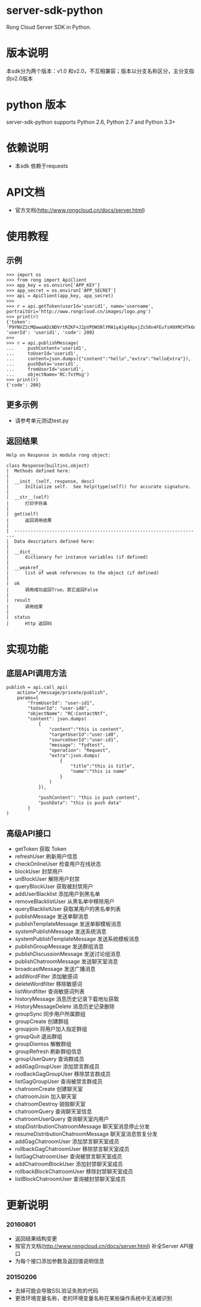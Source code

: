 server-sdk-python
=================

Rong Cloud Server SDK in Python.

# 版本说明
本sdk分为两个版本：v1.0 和v2.0，不互相兼容；版本以分支名称区分，主分支指向v2.0版本

# python 版本
server-sdk-python supports Python 2.6, Python 2.7 and Python 3.3+

# 依赖说明
- 本sdk 依赖于requests

# API文档
- 官方文档(http://www.rongcloud.cn/docs/server.html)

# 使用教程

## 示例
```
>>> import os
>>> from rong import ApiClient
>>> app_key = os.environ['APP_KEY']
>>> app_secret = os.environ['APP_SECRET']
>>> api = ApiClient(app_key, app_secret)
>>>
>>> r = api.getToken(userId='userid1', name='username', portraitUri='http://www.rongcloud.cn/images/logo.png')
>>> print(r)
{'token': 'P9YNVZ2cMQwwaADiNDVrtRZKF+J2pVPOWSNlYMA1yA1g49pxjZs58n4FEufsH9XMCHTk6nHR6unQTuRgD8ZS/nlbkcv6ll4x', 'userId': 'userid1', 'code': 200}
>>> 
>>> r = api.publishMessage(
...     pushContent='userid1',
...     toUserId='userid1',
...     content=json.dumps({"content":"hello","extra":"helloExtra"}),
...     pushData='userid1',
...     fromUserId='userid1',
...     objectName='RC:TxtMsg')
>>> print(r)
{'code': 200}
```

## 更多示例
* 请参考单元测试test.py

## 返回结果
```
Help on Response in module rong object:

class Response(builtins.object)
|  Methods defined here:
|  
|  __init__(self, response, desc)
|      Initialize self.  See help(type(self)) for accurate signature.
|  
|  __str__(self)
|      打印字符串
|  
|  get(self)
|      返回调用结果
|  
|  ----------------------------------------------------------------------
|  Data descriptors defined here:
|  
|  __dict__
|      dictionary for instance variables (if defined)
|  
|  __weakref__
|      list of weak references to the object (if defined)
|  
|  ok
|      调用成功返回True，其它返回False
|  
|  result
|      调用结果
|  
|  status
|      Http 返回码
```

# 实现功能

## 底层API调用方法
```
publish = api.call_api(
    action="/message/private/publish",
    params={
        "fromUserId": "user-id1",
        "toUserId": "user-id8",
        "objectName": "RC:ContactNtf",
        "content": json.dumps(
            {
                "content":"this is content",
                "targetUserId":"user-id8",
                "sourceUserId":"user-id1",
                "message": "fydtest",
                "operation": "Request",
                "extra":json.dumps(
                    {
                        "title":"this is title",
                        "name":"this is name"
                    }
                )
            }),

            "pushContent": "this is push content",
            "pushData": "this is push data"
        }
)
```

## 高级API接口
- getToken        获取 Token 
- refreshUser        刷新用户信息
- checkOnlineUser        检查用户在线状态 
- blockUser        封禁用户
- unBlockUser        解除用户封禁
- queryBlockUser        获取被封禁用户
- addUserBlacklist        添加用户到黑名单
- removeBlacklistUser        从黑名单中移除用户
- queryBlacklistUser        获取某用户的黑名单列表
- publishMessage    发送单聊消息
- publishTemplateMessage    发送单聊模板消息
- systemPublishMessage  发送系统消息
- systemPublishTemplateMessage  发送系统模板消息
- publishGroupMessage   发送群组消息
- publishDiscussionMessage  发送讨论组消息
- publishChatroomMessage    发送聊天室消息
- broadcastMessage  发送广播消息
- addWordFilter        添加敏感词
- deleteWordfilter        移除敏感词
- listWordfilter        查询敏感词列表
- historyMessage        消息历史记录下载地址获取
- HistoryMessageDelete        消息历史记录删除
- groupSync        同步用户所属群组
- groupCreate        创建群组
- groupjoin        将用户加入指定群组
- groupQuit        退出群组
- groupDismiss        解散群组
- groupRefresh        刷新群组信息
- groupUserQuery        查询群成员
- addGagGroupUser        添加禁言群成员
- rooBackGagGroupUser        移除禁言群成员
- listGagGroupUser        查询被禁言群成员
- chatroomCreate        创建聊天室
- chatroomJoin        加入聊天室
- chatroomDestroy        销毁聊天室
- chatroomQuery        查询聊天室信息
- chatroomUserQuery        查询聊天室内用户
- stopDistributionChatroomMessage        聊天室消息停止分发
- resumeDistributionChatroomMessage        聊天室消息恢复分发
- addGagChatroomUser        添加禁言聊天室成员
- rollbackGagChatroomUser        移除禁言聊天室成员
- listGagChatroomUser        查询被禁言聊天室成员
- addChatroomBlockUser        添加封禁聊天室成员
- rollbackBlockChatroomUser        移除封禁聊天室成员
- listBlockChatroomUser        查询被封禁聊天室成员

# 更新说明
### 20160801
- 返回结果结构变更
- 按官方文档(http://www.rongcloud.cn/docs/server.html) 补全Server API接口
- 为每个接口添加参数及返回值说明信息

### 20150206
- 去掉可能会导致SSL验证失败的代码
- 更改环境变量名称，老的环境变量名称在某些操作系统中无法被识别
